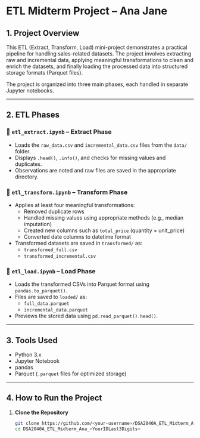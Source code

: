 # ETL Midterm Project – Ana Jane

## 1. Project Overview

This ETL (Extract, Transform, Load) mini-project demonstrates a practical pipeline for handling sales-related datasets. The project involves extracting raw and incremental data, applying meaningful transformations to clean and enrich the datasets, and finally loading the processed data into structured storage formats (Parquet files).

The project is organized into three main phases, each handled in separate Jupyter notebooks.

---

## 2. ETL Phases

### 📘 `etl_extract.ipynb` – Extract Phase
- Loads the `raw_data.csv` and `incremental_data.csv` files from the `data/` folder.
- Displays `.head()`, `.info()`, and checks for missing values and duplicates.
- Observations are noted and raw files are saved in the appropriate directory.

### 🧹 `etl_transform.ipynb` – Transform Phase
- Applies at least four meaningful transformations:
  - Removed duplicate rows
  - Handled missing values using appropriate methods (e.g., median imputation)
  - Created new columns such as `total_price` (quantity × unit_price)
  - Converted date columns to datetime format
- Transformed datasets are saved in `transformed/` as:
  - `transformed_full.csv`
  - `transformed_incremental.csv`

### 💾 `etl_load.ipynb` – Load Phase
- Loads the transformed CSVs into Parquet format using `pandas.to_parquet()`.
- Files are saved to `loaded/` as:
  - `full_data.parquet`
  - `incremental_data.parquet`
- Previews the stored data using `pd.read_parquet().head()`.

---

## 3. Tools Used

- Python 3.x
- Jupyter Notebook
- pandas
- Parquet (`.parquet` files for optimized storage)

---

## 4. How to Run the Project

1. **Clone the Repository**
   ```bash
   git clone https://github.com/<your-username>/DSA2040A_ETL_Midterm_Ana_<YourIDLast3Digits>.git
   cd DSA2040A_ETL_Midterm_Ana_<YourIDLast3Digits>
